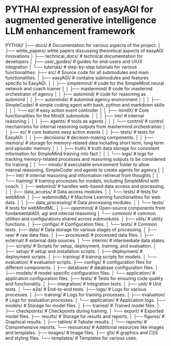 # PYTHAI expression of easyAGI for augmented generative intelligence LLM enhancement framework

PYTHAI/
├── docs/  # Documentation for various aspects of the project.
│   ├── white_papers/  white papers discussing theoretical aspects of easyAGI innovations
│   ├── technical_docs/  # technical documentation for developers
│   ├── user_guides/  # guides for end-users and UIUX integration
│   └── tutorials/  # step-by-step tutorials for various functionalities.
├── src/  # Source code for all submodules and main functionalities.
│   ├── easyAGI/  # contains submodules and features specific to EasyAGI.
│   │   ├── simplemind/  # code for the SimpleMind neural network and coach trainer
│   │   ├── mastermind/  # code for masterind orchestrator of agency
│   │   ├── automind/  # code for reasoning as automind
│   │   ├── automindx/  # automind agency environment
│   │   │   ├── SimpleCoder/  # simple coding agent with bash, python and markdown skills
│   │   │   └── ez/  # easy action event controller
│   │   ├── mindX/  # Core functionalities for the MindX submodule.
│   │   │   ├── intr/  # internal reasoning
│   │   │   ├── agents/  # tools as agents
│   │   │   └── control/  # control mechanisms for internal reasoning outputs from mastermind orchestration
│   │   ├── ez/  # core features easy action events
│   │   ├── tests/  # tests for EasyAGI.
│   │   ├── decisions/  # decision-making components.
│   │   ├── memory/  # storage for memory-related data including short term, long term and episodic memory
│   │   │   ├── truth/  # truth data storage for consistent information for SimpleMind training into fact
│   │   │   └── logs/  # logs for tracking memory-related processes and reasoning outputs to be considered for training
│   │   └── mindx/  # executable environment folder to allow internal reasoning, SimpleCoder and agents to create agents for agency
│   │       ├── intr/  # internal reasoning and information retrieval from thoughts
│   │       └── training/  # training processes for models, including SimpleMind with coach.
│   ├── webmind/  # handles web-based data access and processing.
│   │   ├── data_access/  # Data access modules.
│   │   └── tests/  # tests for webMind.
│   ├── webmindML/  # Machine Learning functionalities for web data.
│   │   ├── data_processing/  # Data processing modules.
│   │   └── tests/  # tests for webMindML.
│   ├── openmind/  # Open-source components from fundamentalAGI, agi and internal reasoning
│   └── common/  # common utilities and configurations shared across submodules.
│       ├── utils/  # utility functions.
│       ├── configs/  # Configuration files.
│       └── tests/  # Common tests.
├── data/  # Data storage for various stages of processing.
│   ├── raw/  # raw data files.
│   ├── processed/  # processed data files.
│   ├── external/  # external data sources.
│   └── interim/  # intermediate data states.
├── scripts/  # Scripts for setup, deployment, training, and evaluation.
│   ├── setup/  # setup and installation scripts.
│   ├── deployment/  # deployment scripts.
│   ├── training/  # training scripts for models.
│   └── evaluation/  # evaluation scripts.
├── configs/  # configuration files for different components.
│   ├── database/  # database configuration files.
│   ├── models/  # model-specific configuration files.
│   └── application/  # application configuration files.
├── tests/  # Tests for ensuring code quality and functionality.
│   ├── integration/  # Integration tests.
│   ├── unit/  # Unit tests.
│   └── e2e/  # End-to-end tests.
├── logs/  # Logs for various processes.
│   ├── training/  # Logs for training processes.
│   ├── evaluation/  # Logs for evaluation processes.
│   └── application/  # Application logs.
├── models/  # Storage for model files.
│   ├── trained/  # Trained model files.
│   ├── checkpoints/  # Checkpoints during training.
│   └── export/  # Exported model files.
├── results/  # Storage for results and reports.
│   ├── figures/  # Graphical results.
│   ├── tables/  # Tabular results.
│   └── reports/  # Comprehensive reports.
└── resources/  # Additional resources like images and templates.
    ├── images/  # Image files.
    ├── gfx/  # graphics and CSS and styling files.
    └── templates/  # Templates for various uses.


